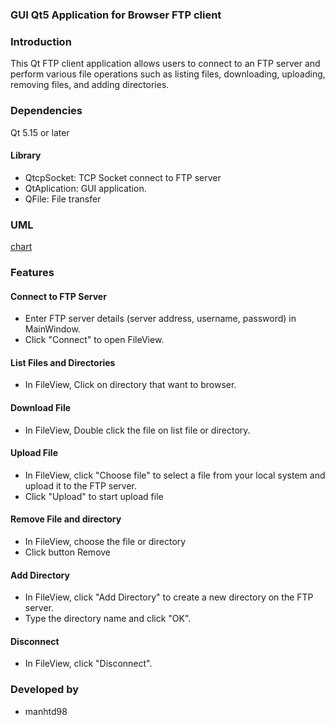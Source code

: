 ### GUI Qt5 Application for Browser FTP client
### Introduction

This Qt FTP client application allows users to connect to an FTP server and perform various file operations such as listing files, downloading, uploading, removing files, and adding directories.

### Dependencies
Qt 5.15 or later

#### Library

- QtcpSocket: TCP Socket connect to FTP server
- QtAplication: GUI application.
- QFile: File transfer

### UML
[chart](mermaid-flow.png)
### Features
#### Connect to FTP Server
- Enter FTP server details (server address, username, password) in MainWindow.
- Click "Connect" to open FileView.
#### List Files and Directories
- In FileView, Click on directory that want to browser.
#### Download File
- In FileView, Double click the file on list file or directory. 
#### Upload File
- In FileView, click "Choose file" to select a file from your local system and upload it to the FTP server.
- Click "Upload" to start upload file
#### Remove File and directory
- In FileView, choose the file or directory
- Click button Remove
#### Add Directory
- In FileView, click "Add Directory" to create a new directory on the FTP server.
- Type the directory name and click "OK".

#### Disconnect
- In FileView, click "Disconnect".


### Developed by
- manhtd98

